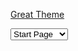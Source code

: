 

 [Great Theme](index.md) 
 <!--[Typography demo](typography.md) | 
 [:wrench:](menu.md) |-->
 
 <select onchange="window.MMDS.go(this[this.selectedIndex].value)">
  <option value="index.md">Start Page</option>
 <option value="typography.md">Typography</option>
  <option value="menu.md">Menu</option>
 </select>

